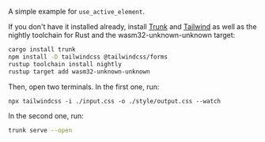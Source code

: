 A simple example for `use_active_element`.

If you don't have it installed already, install [Trunk](https://trunkrs.dev/) and [Tailwind](https://tailwindcss.com/docs/installation)
as well as the nightly toolchain for Rust and the wasm32-unknown-unknown target:

```bash
cargo install trunk
npm install -D tailwindcss @tailwindcss/forms
rustup toolchain install nightly
rustup target add wasm32-unknown-unknown
```

Then, open two terminals. In the first one, run:

```
npx tailwindcss -i ./input.css -o ./style/output.css --watch
```

In the second one, run:

```bash
trunk serve --open
```